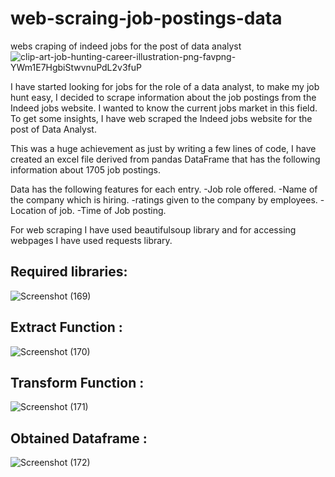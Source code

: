 # web-scraing-job-postings-data
webs craping of indeed jobs for the post of data analyst 
![clip-art-job-hunting-career-illustration-png-favpng-YWm1E7HgbiStwvnuPdL2v3fuP](https://user-images.githubusercontent.com/92416952/152586906-bdbe5251-93ee-47b9-aaca-3934ce312e40.jpg)

I have started looking for jobs for the role of a data analyst, to make my job hunt easy, I decided to scrape information about the job postings from the Indeed jobs website.
I wanted to know the current jobs market in this field. To get some insights, I have web scraped the Indeed jobs website for the post of Data Analyst.

This was a huge achievement as just by writing a few lines of code, I have created an excel file derived from pandas DataFrame that has the following information about 1705 job postings.

Data has the following features for each entry.
-Job role offered.
-Name of the company which is hiring.
-ratings given to the company by employees.
-Location of job.
-Time of Job posting.

For web scraping I have used beautifulsoup library and for accessing webpages I have used requests library.

## Required libraries:
![Screenshot (169)](https://user-images.githubusercontent.com/92416952/152587271-6ff31241-5881-4872-823f-27b3e77ed059.png)
## Extract Function :
![Screenshot (170)](https://user-images.githubusercontent.com/92416952/152587409-5aa8932d-45c1-4b1b-8d28-0774cd015fbf.png)
## Transform Function :
![Screenshot (171)](https://user-images.githubusercontent.com/92416952/152587495-f4d4a4c3-990a-4d57-a56b-c0521c581ced.png)
## Obtained Dataframe :
![Screenshot (172)](https://user-images.githubusercontent.com/92416952/152587781-4615d612-0adc-4cf9-ba1d-5daa7488d00b.png)
